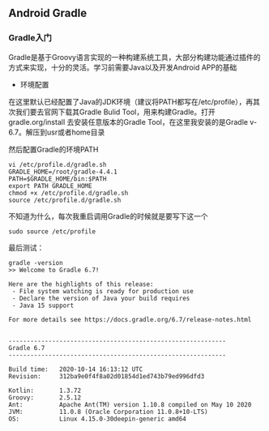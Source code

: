 ## Android Gradle 

### Gradle入门

Gradle是基于Groovy语言实现的一种构建系统工具，大部分构建功能通过插件的方式来实现，十分的灵活。学习前需要Java以及开发Android APP的基础

* 环境配置

在这里默认已经配置了Java的JDK环境（建议将PATH都写在/etc/profile），再其次我们要去官网下载其Gradle Bulid Tool，用来构建Gradle。打开gradle.org/install 去安装任意版本的Gradle Tool，在这里我安装的是Gradle v-6.7。解压到usr或者home目录

然后配置Gradle的环境PATH

```shell
vi /etc/profile.d/gradle.sh
GRADLE_HOME=/root/gradle-4.4.1
PATH=$GRADLE_HOME/bin:$PATH
export PATH GRADLE_HOME
chmod +x /etc/profile.d/gradle.sh
source /etc/profile.d/gradle.sh
```

不知道为什么，每次我重启调用Gradle的时候就是要写下这一个

```shell
sudo source /etc/profile
```

最后测试：

```shell
gradle -version
>> Welcome to Gradle 6.7!

Here are the highlights of this release:
 - File system watching is ready for production use
 - Declare the version of Java your build requires
 - Java 15 support

For more details see https://docs.gradle.org/6.7/release-notes.html


------------------------------------------------------------
Gradle 6.7
------------------------------------------------------------

Build time:   2020-10-14 16:13:12 UTC
Revision:     312ba9e0f4f8a02d01854d1ed743b79ed996dfd3

Kotlin:       1.3.72
Groovy:       2.5.12
Ant:          Apache Ant(TM) version 1.10.8 compiled on May 10 2020
JVM:          11.0.8 (Oracle Corporation 11.0.8+10-LTS)
OS:           Linux 4.15.0-30deepin-generic amd64


```



